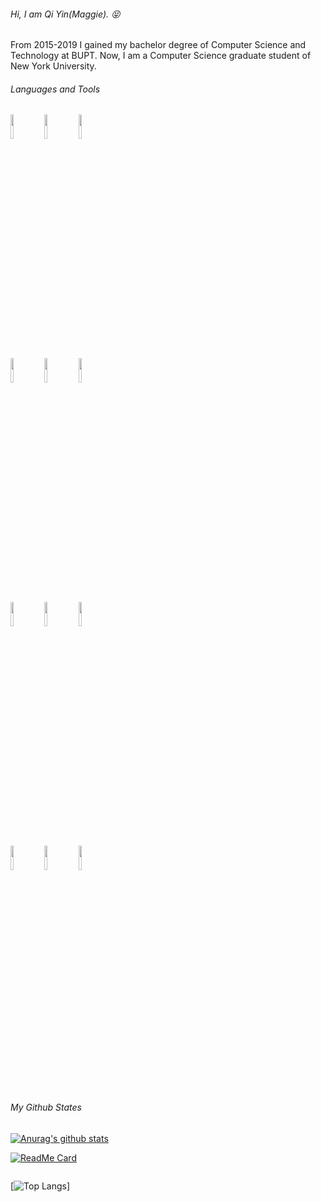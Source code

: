 

###### Hi, I am Qi Yin(Maggie). 😝

From 2015-2019 I gained my bachelor degree of  Computer Science and Technology at BUPT. Now, I am a Computer Science graduate student of New York University.

###### Languages and Tools

<p>  
  <!-- Your languages and tools. Be careful with the alignment. 
  You can use this sites to get logos: https://www.vectorlogo.zone or https://simpleicons.org/
  -->
  <code><img width="10%" src="https://www.vectorlogo.zone/logos/java/java-ar21.svg"></code>
  <code><img width="10%" src="https://www.vectorlogo.zone/logos/kotlinlang/kotlinlang-ar21.svg"></code>
  <code><img width="10%" src="https://www.vectorlogo.zone/logos/android/android-ar21.svg"></code>
  <br />
  <code><img width="10%" src="https://www.vectorlogo.zone/logos/gradle/gradle-ar21.svg"></code>
  <code><img width="10%" src="https://www.vectorlogo.zone/logos/flutterio/flutterio-ar21.svg"></code>
  <code><img width="10%" src="https://www.vectorlogo.zone/logos/json/json-ar21.svg"></code>
  <br />
  <code><img width="10%" src="https://www.vectorlogo.zone/logos/reactjs/reactjs-ar21.svg"></code>
  <code><img width="10%" src="https://www.vectorlogo.zone/logos/sqlite/sqlite-ar21.svg"></code>
  <code><img width="10%" src="https://www.vectorlogo.zone/logos/dartlang/dartlang-ar21.svg"></code>
  <br />
  <code><img width="10%" src="https://www.vectorlogo.zone/logos/git-scm/git-scm-ar21.svg"></code>
  <code><img width="10%" src="https://www.vectorlogo.zone/logos/github/github-ar21.svg"></code>
  <code><img width="10%" src="https://www.vectorlogo.zone/logos/gnu_bash/gnu_bash-ar21.svg"></code>
</p>

###### My Github States

[![Anurag's github stats](https://github-readme-stats.vercel.app/api?username=yq605879396&show_icons=true&theme=tokyonight)](https://github.com/anuraghazra/github-readme-stats)



[![ReadMe Card](https://github-readme-stats.vercel.app/api/pin/?username=yq605879396&repo=CapVis)](https://github.com/anuraghazra/github-readme-stats)

```

```

[![Top Langs](https://github-readme-stats.vercel.app/api/top-langs/?username=yq605879396&layout=compact)]